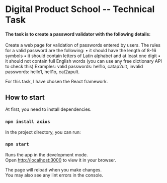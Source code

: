 # Digital Product School -- Technical Task
#### The task is to create a password validator with the following details: 

Create a web page for validation of passwords entered by users. The rules for a valid password are the following:
	•	it should have the length of 8-16 symbols
	•	it should contain letters of Latin alphabet and at least one digit
	•	it should not contain full English words (you can use any free dictionary API to check this)
Examples: valid passwords: hel1lo, catap2ult, invalid passwords: hello1, hell1o, cat2apult.

For this task, I have chosen the React framework. 

## How to start

At first, you need to install dependencies.  

### `npm install axios`

In the project directory, you can run:

### `npm start`

Runs the app in the development mode.\
Open [http://localhost:3000](http://localhost:3000) to view it in your browser.

The page will reload when you make changes.\
You may also see any lint errors in the console.

